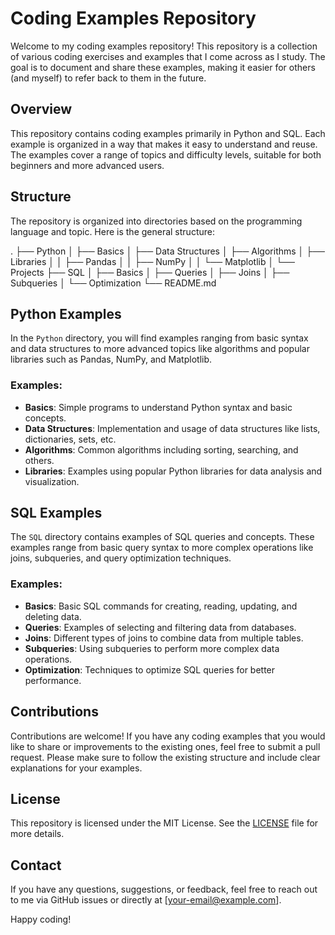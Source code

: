 # Coding Examples Repository

Welcome to my coding examples repository! This repository is a collection of various coding exercises and examples that I come across as I study. The goal is to document and share these examples, making it easier for others (and myself) to refer back to them in the future.

## Overview

This repository contains coding examples primarily in Python and SQL. Each example is organized in a way that makes it easy to understand and reuse. The examples cover a range of topics and difficulty levels, suitable for both beginners and more advanced users.

## Structure

The repository is organized into directories based on the programming language and topic. Here is the general structure:

.
├── Python
│ ├── Basics
│ ├── Data Structures
│ ├── Algorithms
│ ├── Libraries
│ │ ├── Pandas
│ │ ├── NumPy
│ │ └── Matplotlib
│ └── Projects
├── SQL
│ ├── Basics
│ ├── Queries
│ ├── Joins
│ ├── Subqueries
│ └── Optimization
└── README.md


## Python Examples

In the `Python` directory, you will find examples ranging from basic syntax and data structures to more advanced topics like algorithms and popular libraries such as Pandas, NumPy, and Matplotlib.

### Examples:

- **Basics**: Simple programs to understand Python syntax and basic concepts.
- **Data Structures**: Implementation and usage of data structures like lists, dictionaries, sets, etc.
- **Algorithms**: Common algorithms including sorting, searching, and others.
- **Libraries**: Examples using popular Python libraries for data analysis and visualization.

## SQL Examples

The `SQL` directory contains examples of SQL queries and concepts. These examples range from basic query syntax to more complex operations like joins, subqueries, and query optimization techniques.

### Examples:

- **Basics**: Basic SQL commands for creating, reading, updating, and deleting data.
- **Queries**: Examples of selecting and filtering data from databases.
- **Joins**: Different types of joins to combine data from multiple tables.
- **Subqueries**: Using subqueries to perform more complex data operations.
- **Optimization**: Techniques to optimize SQL queries for better performance.

## Contributions

Contributions are welcome! If you have any coding examples that you would like to share or improvements to the existing ones, feel free to submit a pull request. Please make sure to follow the existing structure and include clear explanations for your examples.

## License

This repository is licensed under the MIT License. See the [LICENSE](LICENSE) file for more details.

## Contact

If you have any questions, suggestions, or feedback, feel free to reach out to me via GitHub issues or directly at [your-email@example.com].

Happy coding!
